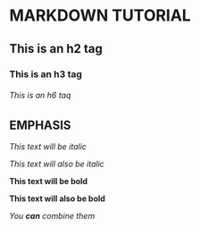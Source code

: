 # MARKDOWN TUTORIAL

## This is an h2 tag

### This is an h3 tag

###### This is an h6 taq

## EMPHASIS

*This text will be italic*

_This text will also be italic_

**This text will be bold**

__This text will also be bold__

_You **can** combine them_

